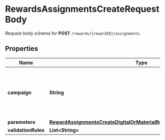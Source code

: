 

# RewardsAssignmentsCreateRequestBody

Request body schema for **POST** `/rewards/{rewardID}/assignments`.

## Properties

| Name | Type | Description | Notes |
|------------ | ------------- | ------------- | -------------|
|**campaign** | **String** | The campaign ID of the campaign to which the reward is to be assigned. |  |
|**parameters** | [**RewardAssignmentsCreateDigitalOrMaterialRewardRequestBodyParameters**](RewardAssignmentsCreateDigitalOrMaterialRewardRequestBodyParameters.md) |  |  |
|**validationRules** | **List&lt;String&gt;** |  |  [optional] |



